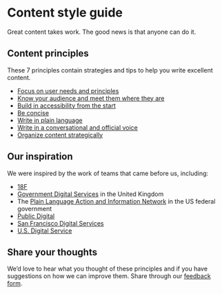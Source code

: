 # Content style guide

Great content takes work. The good news is that anyone can do it.

## Content principles

These 7 principles contain strategies and tips to help you write excellent content.

* [Focus on user needs and principles](/style/content/focus-on-user-needs-services/)
* [Know your audience and meet them where they are](/style/content/know-your-audience/)
* [Build in accessibility from the start](/style/content/build-accessibility-from-start/)
* [Be concise](/style/content/be-concise/)
* [Write in plain language](/style/content/write-in-plain-language/)
* [Write in a conversational and official voice](/style/content/write-with-conversational-official-voice/)
* [Organize content strategically](/style/content/organize-content-strategically/)

## Our inspiration

We were inspired by the work of teams that came before us, including:

* [18F](https://18f.gsa.gov/)
* [Government Digital Services](https://www.gov.uk/government/organisations/government-digital-service) in the United Kingdom
* The [Plain Language Action and Information Network](https://www.plainlanguage.gov/) in the US federal government
* [Public Digital](https://public.digital/)
* [San Francisco Digital Services](https://digitalservices.sfgov.org/)
* [U.S. Digital Service](https://www.usds.gov/)

## Share your thoughts

We’d love to hear what you thought of these principles and if you have suggestions on how we can improve them. Share through our [feedback form](https://docs.google.com/forms/d/e/1FAIpQLScNllSkyD7sI7wQPQ9LkkfbRB4w7stEbEKuhrHVxYue-DPyQQ/viewform?usp=sf_link).

